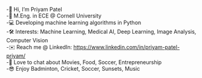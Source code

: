 -👋   Hi, I’m Priyam Patel  
-🏫   M.Eng. in ECE @ Cornell University  
-💻   Developing machine learning algorithms in Python  
-🛠   Interests: Machine Learning, Medical AI, Deep Learning, Image Analysis, Computer Vision  
-✉️   Reach me @ LinkedIn: https://www.linkedin.com/in/priyam-patel-priyam/  
-💬   Love to chat about Movies, Food, Soccer, Entrepreneurship  
-😎   Enjoy Badminton, Cricket, Soccer, Sunsets, Music  

<!---
PrIyAmPa/PrIyAmPa is a ✨ special ✨ repository because its `README.md` (this file) appears on your GitHub profile.
You can click the Preview link to take a look at your changes.
--->
